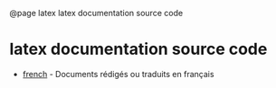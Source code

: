 @page    latex  latex documentation source code

# latex documentation source code

<!-- @cond COMMENT --><script><!--</script>
- [french](french/README.md)      - Documents rédigés ou traduits en français
<script>--></script><script><!-- @endcond -->
- french                          - @subpage french
<!-- @cond COMMENT --></script><!-- @endcond -->
